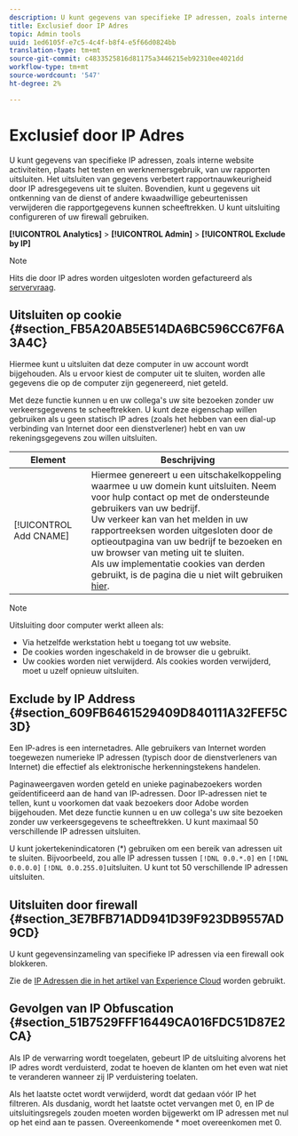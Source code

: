 ```yaml
---
description: U kunt gegevens van specifieke IP adressen, zoals interne website activiteiten, plaats het testen en werknemersgebruik, van uw rapporten uitsluiten. Het uitsluiten van gegevens verbetert rapportnauwkeurigheid door IP adresgegevens uit te sluiten. Bovendien, kunt u gegevens uit ontkenning van de dienst of andere kwaadwillige gebeurtenissen verwijderen die rapportgegevens kunnen scheeftrekken. U kunt uitsluiting configureren of uw firewall gebruiken.
title: Exclusief door IP Adres
topic: Admin tools
uuid: 1ed6105f-e7c5-4c4f-b8f4-e5f66d0824bb
translation-type: tm+mt
source-git-commit: c4833525816d81175a3446215eb92310ee4021dd
workflow-type: tm+mt
source-wordcount: '547'
ht-degree: 2%

---
```



# Exclusief door IP Adres

U kunt gegevens van specifieke IP adressen, zoals interne website activiteiten, plaats het testen en werknemersgebruik, van uw rapporten uitsluiten. Het uitsluiten van gegevens verbetert rapportnauwkeurigheid door IP adresgegevens uit te sluiten. Bovendien, kunt u gegevens uit ontkenning van de dienst of andere kwaadwillige gebeurtenissen verwijderen die rapportgegevens kunnen scheeftrekken. U kunt uitsluiting configureren of uw firewall gebruiken.

**[!UICONTROL Analytics]** > **[!UICONTROL Admin]** > **[!UICONTROL Exclude by IP]**

>[!NOTE]
>
>Hits die door IP adres worden uitgesloten worden gefactureerd als [servervraag](https://docs.adobe.com/content/help/en/analytics/technotes/terms.html).

## Uitsluiten op cookie {#section_FB5A20AB5E514DA6BC596CC67F6A3A4C}

Hiermee kunt u uitsluiten dat deze computer in uw account wordt bijgehouden. Als u ervoor kiest de computer uit te sluiten, worden alle gegevens die op de computer zijn gegenereerd, niet geteld.

Met deze functie kunnen u en uw collega&#39;s uw site bezoeken zonder uw verkeersgegevens te scheeftrekken. U kunt deze eigenschap willen gebruiken als u geen statisch IP adres (zoals het hebben van een dial-up verbinding van Internet door een dienstverlener) hebt en van uw rekeningsgegevens zou willen uitsluiten.

| Element | Beschrijving |
|--- |--- |
| [!UICONTROL Add CNAME] | Hiermee genereert u een uitschakelkoppeling waarmee u uw domein kunt uitsluiten. Neem voor hulp contact op met de ondersteunde gebruikers van uw bedrijf. <br>Uw verkeer kan van het melden in uw rapportreeksen worden uitgesloten door de optieoutpagina van uw bedrijf te bezoeken en uw browser van meting uit te sluiten. <br>Als uw implementatie cookies van derden gebruikt, is de pagina die u niet wilt gebruiken [hier](https://democorp.112.2o7.net/optout.html?locale=en_US&amp;popup=true). |

>[!NOTE]
>
>Uitsluiting door computer werkt alleen als:
>
> * Via hetzelfde werkstation hebt u toegang tot uw website.
> * De cookies worden ingeschakeld in de browser die u gebruikt.
> * Uw cookies worden niet verwijderd. Als cookies worden verwijderd, moet u uzelf opnieuw uitsluiten.


## Exclude by IP Address {#section_609FB6461529409D840111A32FEF5C3D}

Een IP-adres is een internetadres. Alle gebruikers van Internet worden toegewezen numerieke IP adressen (typisch door de dienstverleners van Internet) die effectief als elektronische herkenningstekens handelen.

Paginaweergaven worden geteld en unieke paginabezoekers worden geïdentificeerd aan de hand van IP-adressen. Door IP-adressen niet te tellen, kunt u voorkomen dat vaak bezoekers door Adobe worden bijgehouden. Met deze functie kunnen u en uw collega&#39;s uw site bezoeken zonder uw verkeersgegevens te scheeftrekken. U kunt maximaal 50 verschillende IP adressen uitsluiten.

U kunt jokertekenindicatoren (*) gebruiken om een bereik van adressen uit te sluiten. Bijvoorbeeld, zou alle IP adressen tussen `[!DNL 0.0.*.0]` en `[!DNL 0.0.0.0]` `[!DNL 0.0.255.0]`uitsluiten. U kunt tot 50 verschillende IP adressen uitsluiten.

## Uitsluiten door firewall {#section_3E7BFB71ADD941D39F923DB9557AD9CD}

U kunt gegevensinzameling van specifieke IP adressen via een firewall ook blokkeren.

Zie de [IP Adressen die in het artikel van Experience Cloud](https://helpx.adobe.com/nl/analytics/kb/adobe-ip-addresses.html) worden gebruikt.

## Gevolgen van IP Obfuscation {#section_51B7529FFF16449CA016FDC51D87E2CA}

Als IP de verwarring wordt toegelaten, gebeurt IP de uitsluiting alvorens het IP adres wordt verduisterd, zodat te hoeven de klanten om het even wat niet te veranderen wanneer zij IP verduistering toelaten.

Als het laatste octet wordt verwijderd, wordt dat gedaan vóór IP het filtreren. Als dusdanig, wordt het laatste octet vervangen met 0, en IP de uitsluitingsregels zouden moeten worden bijgewerkt om IP adressen met nul op het eind aan te passen. Overeenkomende * moet overeenkomen met 0.
